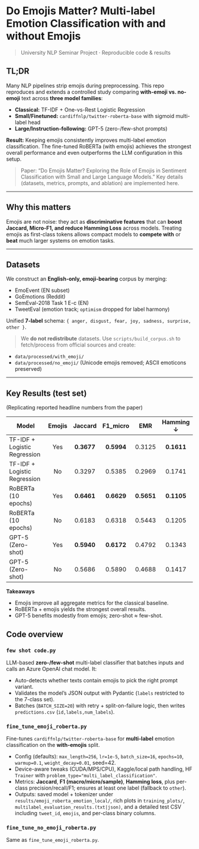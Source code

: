 # Do Emojis Matter? Multi-label Emotion Classification with and without Emojis

> University NLP Seminar Project · Reproducible code & results  

## TL;DR
Many NLP pipelines strip emojis during preprocessing. This repo reproduces and extends a controlled study comparing **with-emoji vs. no-emoji** text across **three model families**:
- **Classical:** TF-IDF + One-vs-Rest Logistic Regression  
- **Small/Finetuned:** `cardiffnlp/twitter-roberta-base` with sigmoid multi-label head  
- **Large/Instruction-following:** GPT-5 (zero-/few-shot prompts)

**Result:** Keeping emojis consistently improves multi-label emotion classification. The fine-tuned RoBERTa (with emojis) achieves the strongest overall performance and even outperforms the LLM configuration in this setup.

> Paper: “Do Emojis Matter? Exploring the Role of Emojis in Sentiment Classification with Small and Large Language Models.”
> Key details (datasets, metrics, prompts, and ablation) are implemented here.

---

## Why this matters
Emojis are not noise: they act as **discriminative features** that can **boost Jaccard, Micro-F1, and reduce Hamming Loss** across models. Treating emojis as first-class tokens allows compact models to **compete with** or **beat** much larger systems on emotion tasks.

---

## Datasets
We construct an **English-only, emoji-bearing** corpus by merging:
- EmoEvent (EN subset)
- GoEmotions (Reddit)
- SemEval-2018 Task 1 E-c (EN)
- TweetEval (emotion track; `optimism` dropped for label harmony)

Unified **7-label** schema: `{ anger, disgust, fear, joy, sadness, surprise, other }`.

> We **do not redistribute** datasets. Use `scripts/build_corpus.sh` to fetch/process from official sources and create:
- `data/processed/with_emoji/`  
- `data/processed/no_emoji/` (Unicode emojis removed; ASCII emoticons preserved)

---

## Key Results (test set)
(Replicating reported headline numbers from the paper)

| Model                       | Emojis | Jaccard | F1_micro | EMR  | Hamming ↓ |
|----------------------------|:------:|:-------:|:--------:|:----:|:---------:|
| TF-IDF + Logistic Regression |  Yes  | **0.3677** | **0.5994** | 0.3125 | **0.1611** |
| TF-IDF + Logistic Regression |   No  | 0.3297 | 0.5385 | 0.2969 | 0.1741 |
| RoBERTa (10 epochs)        |  Yes  | **0.6461** | **0.6629** | **0.5651** | **0.1105** |
| RoBERTa (10 epochs)        |   No  | 0.6183 | 0.6318 | 0.5443 | 0.1205 |
| GPT-5 (Zero-shot)          |  Yes  | **0.5940** | **0.6172** | 0.4792 | 0.1343 |
| GPT-5 (Zero-shot)          |   No  | 0.5686 | 0.5890 | 0.4688 | 0.1417 |

**Takeaways**
- Emojis improve all aggregate metrics for the classical baseline.  
- RoBERTa + emojis yields the strongest overall results.  
- GPT-5 benefits modestly from emojis; zero-shot ≈ few-shot.

## Code overview

### `few shot code.py`
LLM-based **zero-/few-shot** multi-label classifier that batches inputs and calls an Azure OpenAI chat model. It:
- Auto-detects whether texts contain emojis to pick the right prompt variant.
- Validates the model’s JSON output with Pydantic (`labels` restricted to the 7-class set).
- Batches (`BATCH_SIZE=20`) with retry + split-on-failure logic, then writes `predictions.csv` (`id,labels,num_labels`).

### `fine_tune_emoji_roberta.py`
Fine-tunes `cardiffnlp/twitter-roberta-base` for **multi-label** emotion classification on the **with-emojis** split.
- Config (defaults): `max_length=256`, `lr=1e-5`, `batch_size=16`, `epochs=10`, `warmup=0.1`, `weight_decay=0.01`, seed=42.
- Device-aware tweaks (CUDA/MPS/CPU), Kaggle/local path handling, HF `Trainer` with `problem_type="multi_label_classification"`.
- Metrics: **Jaccard**, **F1 (macro/micro/sample)**, **Hamming loss**, plus per-class precision/recall/F1; ensures at least one label (fallback to `other`).
- Outputs: saved model + tokenizer under `results/emoji_roberta_emotion_local/`, rich plots in `training_plots/`, 
  `multilabel_evaluation_results.(txt|json)`, and a detailed test CSV including `tweet_id`, `emojis`, and per-class binary columns.  

### `fine_tune_no_emoji_roberta.py`
Same as `fine_tune_emoji_roberta.py`.

